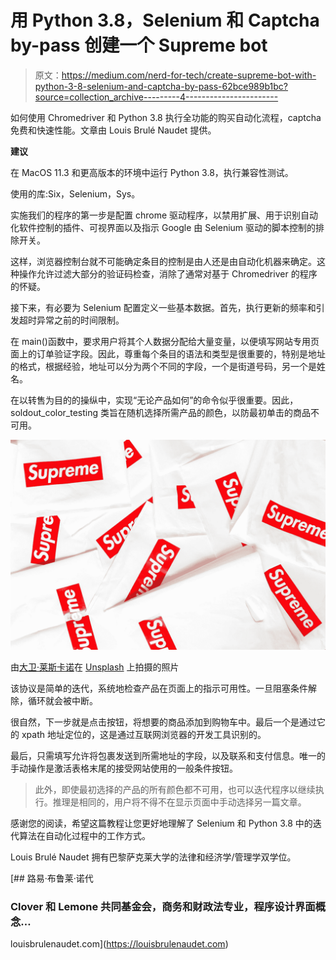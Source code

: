 # 用 Python 3.8，Selenium 和 Captcha by-pass 创建一个 Supreme bot

> 原文：<https://medium.com/nerd-for-tech/create-supreme-bot-with-python-3-8-selenium-and-captcha-by-pass-62bce989b1bc?source=collection_archive---------4----------------------->

如何使用 Chromedriver 和 Python 3.8 执行全功能的购买自动化流程，captcha 免费和快速性能。文章由 Louis Brulé Naudet 提供。

**建议**

在 MacOS 11.3 和更高版本的环境中运行 Python 3.8，执行兼容性测试。

使用的库:Six，Selenium，Sys。

实施我们的程序的第一步是配置 chrome 驱动程序，以禁用扩展、用于识别自动化软件控制的插件、可视界面以及指示 Google 由 Selenium 驱动的脚本控制的排除开关。

这样，浏览器控制台就不可能确定条目的控制是由人还是由自动化机器来确定。这种操作允许过滤大部分的验证码检查，消除了通常对基于 Chromedriver 的程序的怀疑。

接下来，有必要为 Selenium 配置定义一些基本数据。首先，执行更新的频率和引发超时异常之前的时间限制。

在 main()函数中，要求用户将其个人数据分配给大量变量，以便填写网站专用页面上的订单验证字段。因此，尊重每个条目的语法和类型是很重要的，特别是地址的格式，根据经验，地址可以分为两个不同的字段，一个是街道号码，另一个是姓名。

在以转售为目的的操纵中，实现“无论产品如何”的命令似乎很重要。因此，soldout_color_testing 类旨在随机选择所需产品的颜色，以防最初单击的商品不可用。

![](img/7430f829b8d189b61bb5d4b00662c6b4.png)

由[大卫·莱斯卡诺](https://unsplash.com/@_thedl?utm_source=medium&utm_medium=referral)在 [Unsplash](https://unsplash.com?utm_source=medium&utm_medium=referral) 上拍摄的照片

该协议是简单的迭代，系统地检查产品在页面上的指示可用性。一旦阻塞条件解除，循环就会被中断。

很自然，下一步就是点击按钮，将想要的商品添加到购物车中。最后一个是通过它的 xpath 地址定位的，这是通过互联网浏览器的开发工具识别的。

最后，只需填写允许将包裹发送到所需地址的字段，以及联系和支付信息。唯一的手动操作是激活表格末尾的接受网站使用的一般条件按钮。

> 此外，即使最初选择的产品的所有颜色都不可用，也可以迭代程序以继续执行。推理是相同的，用户将不得不在显示页面中手动选择另一篇文章。

感谢您的阅读，希望这篇教程让您更好地理解了 Selenium 和 Python 3.8 中的迭代算法在自动化过程中的工作方式。

Louis Brulé Naudet 拥有巴黎萨克莱大学的法律和经济学/管理学双学位。

[](https://louisbrulenaudet.com) [## 路易·布鲁莱·诺代

### Clover 和 Lemone 共同基金会，商务和财政法专业，程序设计界面概念…

louisbrulenaudet.com](https://louisbrulenaudet.com)